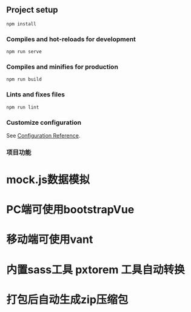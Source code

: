 

## Project setup
```
npm install
```

### Compiles and hot-reloads for development
```
npm run serve
```

### Compiles and minifies for production
```
npm run build
```

### Lints and fixes files
```
npm run lint
```

### Customize configuration
See [Configuration Reference](https://cli.vuejs.org/config/).


### 项目功能

# mock.js数据模拟

# PC端可使用bootstrapVue

# 移动端可使用vant 

# 内置sass工具 pxtorem 工具自动转换


# 打包后自动生成zip压缩包
